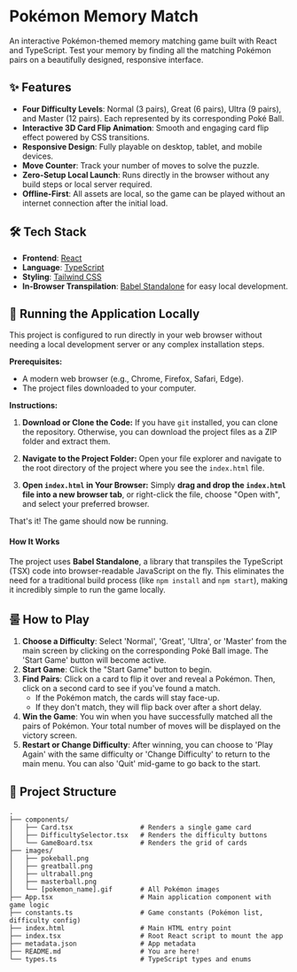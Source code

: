 # Pokémon Memory Match

An interactive Pokémon-themed memory matching game built with React and TypeScript. Test your memory by finding all the matching Pokémon pairs on a beautifully designed, responsive interface.

## ✨ Features

*   **Four Difficulty Levels**: Normal (3 pairs), Great (6 pairs), Ultra (9 pairs), and Master (12 pairs). Each represented by its corresponding Poké Ball.
*   **Interactive 3D Card Flip Animation**: Smooth and engaging card flip effect powered by CSS transitions.
*   **Responsive Design**: Fully playable on desktop, tablet, and mobile devices.
*   **Move Counter**: Track your number of moves to solve the puzzle.
*   **Zero-Setup Local Launch**: Runs directly in the browser without any build steps or local server required.
*   **Offline-First**: All assets are local, so the game can be played without an internet connection after the initial load.

## 🛠️ Tech Stack

*   **Frontend**: [React](https://reactjs.org/)
*   **Language**: [TypeScript](https://www.typescriptlang.org/)
*   **Styling**: [Tailwind CSS](https://tailwindcss.com/)
*   **In-Browser Transpilation**: [Babel Standalone](https://babeljs.io/docs/babel-standalone) for easy local development.

## 🚀 Running the Application Locally

This project is configured to run directly in your web browser without needing a local development server or any complex installation steps.

**Prerequisites:**
*   A modern web browser (e.g., Chrome, Firefox, Safari, Edge).
*   The project files downloaded to your computer.

**Instructions:**

1.  **Download or Clone the Code:**
    If you have `git` installed, you can clone the repository. Otherwise, you can download the project files as a ZIP folder and extract them.

2.  **Navigate to the Project Folder:**
    Open your file explorer and navigate to the root directory of the project where you see the `index.html` file.

3.  **Open `index.html` in Your Browser:**
    Simply **drag and drop the `index.html` file into a new browser tab**, or right-click the file, choose "Open with", and select your preferred browser.

That's it! The game should now be running.

#### How It Works
The project uses **Babel Standalone**, a library that transpiles the TypeScript (TSX) code into browser-readable JavaScript on the fly. This eliminates the need for a traditional build process (like `npm install` and `npm start`), making it incredibly simple to run the game locally.

## 룰 How to Play

1.  **Choose a Difficulty**: Select 'Normal', 'Great', 'Ultra', or 'Master' from the main screen by clicking on the corresponding Poké Ball image. The 'Start Game' button will become active.
2.  **Start Game**: Click the "Start Game" button to begin.
3.  **Find Pairs**: Click on a card to flip it over and reveal a Pokémon. Then, click on a second card to see if you've found a match.
    *   If the Pokémon match, the cards will stay face-up.
    *   If they don't match, they will flip back over after a short delay.
4.  **Win the Game**: You win when you have successfully matched all the pairs of Pokémon. Your total number of moves will be displayed on the victory screen.
5.  **Restart or Change Difficulty**: After winning, you can choose to 'Play Again' with the same difficulty or 'Change Difficulty' to return to the main menu. You can also 'Quit' mid-game to go back to the start.

## 📁 Project Structure 

```
.
├── components/
│   ├── Card.tsx                 # Renders a single game card
│   ├── DifficultySelector.tsx   # Renders the difficulty buttons
│   └── GameBoard.tsx            # Renders the grid of cards
├── images/
│   ├── pokeball.png
│   ├── greatball.png
│   ├── ultraball.png
│   ├── masterball.png
│   └── [pokemon_name].gif       # All Pokémon images
├── App.tsx                      # Main application component with game logic
├── constants.ts                 # Game constants (Pokémon list, difficulty config)
├── index.html                   # Main HTML entry point
├── index.tsx                    # Root React script to mount the app
├── metadata.json                # App metadata
├── README.md                    # You are here!
└── types.ts                     # TypeScript types and enums
```

